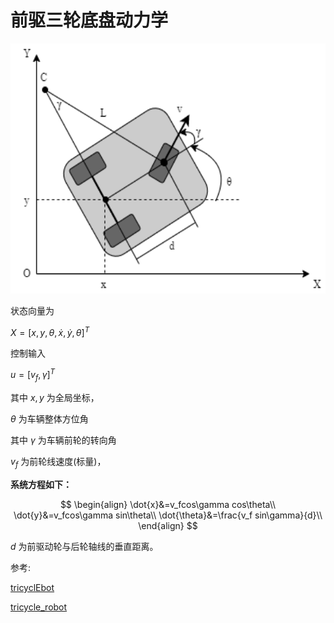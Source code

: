 # 前驱三轮底盘动力学

<img src="picture/tricycle_v1.png"  height ="400" />

状态向量为

$X=[x,y,\theta,\dot{x},\dot{y},\dot{\theta}]^T$

控制输入

$u=[v_f,\gamma]^T$

其中 $x,y$ 为全局坐标，

$\theta$ 为车辆整体方位角

其中 $\gamma$ 为车辆前轮的转向角

$v_f$ 为前轮线速度(标量)，

**系统方程如下：**

$$
\begin{align}
\dot{x}&=v_fcos\gamma cos\theta\\
\dot{y}&=v_fcos\gamma sin\theta\\
\dot{\theta}&=\frac{v_f sin\gamma}{d}\\
\end{align}
$$

$d$ 为前驱动轮与后轮轴线的垂直距离。

参考:

[tricyclEbot](https://github.com/kuralme/tricyclEbot)

[tricycle_robot](https://github.com/duynamrcv/tricycle_robot)